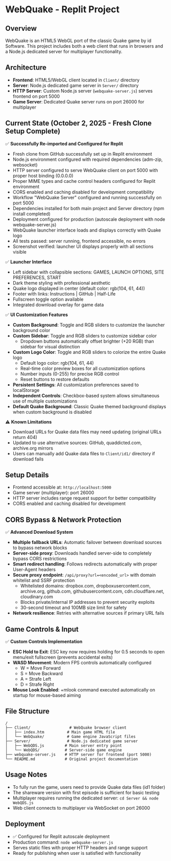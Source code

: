 # WebQuake - Replit Project

## Overview
WebQuake is an HTML5 WebGL port of the classic Quake game by id Software. This project includes both a web client that runs in browsers and a Node.js dedicated server for multiplayer functionality.

## Architecture
- **Frontend**: HTML5/WebGL client located in `Client/` directory
- **Server**: Node.js dedicated game server in `Server/` directory  
- **HTTP Server**: Custom Node.js server (`webquake-server.js`) serves frontend on port 5000
- **Game Server**: Dedicated Quake server runs on port 26000 for multiplayer

## Current State (October 2, 2025 - Fresh Clone Setup Complete)
✅ **Successfully Re-imported and Configured for Replit**
- Fresh clone from GitHub successfully set up in Replit environment
- Node.js environment configured with required dependencies (adm-zip, websocket)
- HTTP server configured to serve WebQuake client on port 5000 with proper host binding (0.0.0.0)
- Proper MIME types and cache control headers configured for Replit environment
- CORS enabled and caching disabled for development compatibility
- Workflow "WebQuake Server" configured and running successfully on port 5000
- Dependencies installed for both main project and Server directory (npm install completed)
- Deployment configured for production (autoscale deployment with node webquake-server.js)
- WebQuake launcher interface loads and displays correctly with Quake logo
- All tests passed: server running, frontend accessible, no errors
- Screenshot verified: launcher UI displays properly with all sections visible

✅ **Launcher Interface**
- Left sidebar with collapsible sections: GAMES, LAUNCH OPTIONS, SITE PREFERENCES, START
- Dark theme styling with professional aesthetic
- Quake logo displayed in center (default color: rgb(104, 61, 44))
- Footer with links: Instructions | GitHub | Half-Life
- Fullscreen toggle option available
- Integrated download overlay for game data

✅ **UI Customization Features**
- **Custom Background**: Toggle and RGB sliders to customize the launcher background color
- **Custom Sidebar**: Toggle and RGB sliders to customize sidebar color
  - Dropdown buttons automatically offset brighter (+20 RGB) than sidebar for visual distinction
- **Custom Logo Color**: Toggle and RGB sliders to colorize the entire Quake logo
  - Default logo color: rgb(104, 61, 44)
  - Real-time color preview boxes for all customization options
  - Number inputs (0-255) for precise RGB control
  - Reset buttons to restore defaults
- **Persistent Settings**: All customization preferences saved to localStorage
- **Independent Controls**: Checkbox-based system allows simultaneous use of multiple customizations
- **Default Quake Background**: Classic Quake themed background displays when custom background is disabled

⚠️ **Known Limitations**
- Download URLs for Quake data files may need updating (original URLs return 404)
- Updated to use alternative sources: GitHub, quaddicted.com, archive.org mirrors
- Users can manually add Quake data files to `Client/id1/` directory if download fails

## Setup Details
- Frontend accessible at: `http://localhost:5000`
- Game server (multiplayer): port 26000
- HTTP server includes range request support for better compatibility
- CORS enabled and caching disabled for development

## CORS Bypass & Network Protection
✅ **Advanced Download System**
- **Multiple fallback URLs**: Automatic failover between download sources to bypass network blocks
- **Server-side proxy**: Downloads handled server-side to completely bypass CORS restrictions
- **Smart redirect handling**: Follows redirects automatically with proper User-Agent headers
- **Secure proxy endpoint**: `/api/proxy?url=<encoded_url>` with domain whitelist and SSRF protection
  - Whitelisted domains: dropbox.com, dropboxusercontent.com, archive.org, github.com, githubusercontent.com, cdn.cloudflare.net, cloudinary.com
  - Blocks private/internal IP addresses to prevent security exploits
  - 30-second timeout and 100MB size limit for safety
- **Network resilience**: Retries with alternative sources if primary URL fails

## Game Controls & Input
✅ **Custom Controls Implementation**
- **ESC Hold to Exit**: ESC key now requires holding for 0.5 seconds to open menu/exit fullscreen (prevents accidental exits)
- **WASD Movement**: Modern FPS controls automatically configured
  - W = Move Forward
  - S = Move Backward
  - A = Strafe Left
  - D = Strafe Right
- **Mouse Look Enabled**: +mlook command executed automatically on startup for mouse-based aiming

## File Structure
```
/
├── Client/                 # WebQuake browser client
│   ├── index.htm          # Main game HTML file
│   └── WebQuake/          # Game engine JavaScript files
├── Server/                # Node.js dedicated game server
│   ├── WebQDS.js         # Main server entry point
│   └── WebQDS/           # Server-side game engine
├── webquake-server.js    # HTTP server for frontend (port 5000)
└── README.md             # Original project documentation
```

## Usage Notes
- To fully run the game, users need to provide Quake data files (id1 folder)
- The shareware version with first episode is sufficient for basic testing
- Multiplayer requires running the dedicated server: `cd Server && node WebQDS.js`
- Web client connects to multiplayer via WebSocket on port 26000

## Deployment
- ✅ Configured for Replit autoscale deployment
- Production command: `node webquake-server.js`
- Serves static files with proper HTTP headers and range support
- Ready for publishing when user is satisfied with functionality